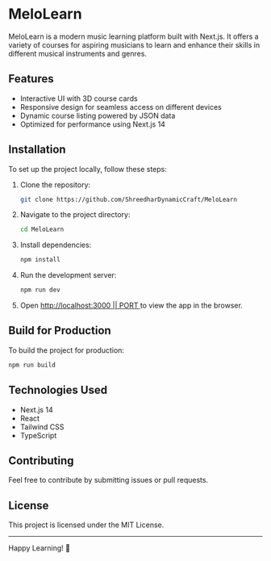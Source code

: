 # MeloLearn

MeloLearn is a modern music learning platform built with Next.js. It offers a variety of courses for aspiring musicians to learn and enhance their skills in different musical instruments and genres.

## Features
- Interactive UI with 3D course cards
- Responsive design for seamless access on different devices
- Dynamic course listing powered by JSON data
- Optimized for performance using Next.js 14

## Installation
To set up the project locally, follow these steps:

1. Clone the repository:
   ```sh
   git clone https://github.com/ShreedharDynamicCraft/MeloLearn
   ```
2. Navigate to the project directory:
   ```sh
   cd MeloLearn
   ```
3. Install dependencies:
   ```sh
   npm install
   ```
4. Run the development server:
   ```sh
   npm run dev
   ```
5. Open [http://localhost:3000 || PORT ](http://localhost:3000) to view the app in the browser.

## Build for Production
To build the project for production:
```sh
npm run build
```

## Technologies Used
- Next.js 14
- React
- Tailwind CSS
- TypeScript

## Contributing
Feel free to contribute by submitting issues or pull requests.

## License
This project is licensed under the MIT License.

---
Happy Learning! 🎵

